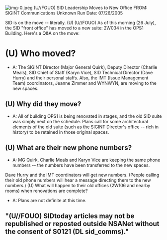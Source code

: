 ![img-0.jpeg](img-0.jpeg)
(U//FOUO) SID Leadership Moves to New Office
FROM: SIGINT Communications
Unknown
Run Date: 07/26/2005

SID is on the move -- literally. (U)
(U//FOUO) As of this morning (26 July), the SID "front office" has moved to a new suite: 2W034 in the OPS1 Building. Here's a Q\&A on the move:

# (U) Who moved? 

- A: The SIGINT Director (Major General Quirk), Deputy Director (Charlie Meals), SID Chief of Staff (Karyn Vice), SID Technical Director (Dave Hurry) and their personal staffs. Also, the IMT (Issue Management Team) coordinators, Jeanne Zimmer and WYNWYN, are moving to the new spaces.


## (U) Why did they move?

- A: All of building OPS1 is being renovated in stages, and the old SID suite was simply next on the schedule. Plans call for some architectural elements of the old suite (such as the SIGINT Director's office -- rich in history) to be retained in those original spaces.


## (U) What are their new phone numbers?

- A: MG Quirk, Charlie Meals and Karyn Vice are keeping the same phone numbers -- the numbers have been transferred to the new spaces.

Dave Hurry and the IMT coordinators will get new numbers. (People calling their old phone numbers will hear a message directing them to the new numbers.)
(U) What will happen to their old offices (2W106 and nearby rooms) when renovations are complete?

- A: Plans are not definite at this time.


## "(U//FOUO) SIDtoday articles may not be republished or reposted outside NSANet without the consent of S0121 (DL sid_comms)."
